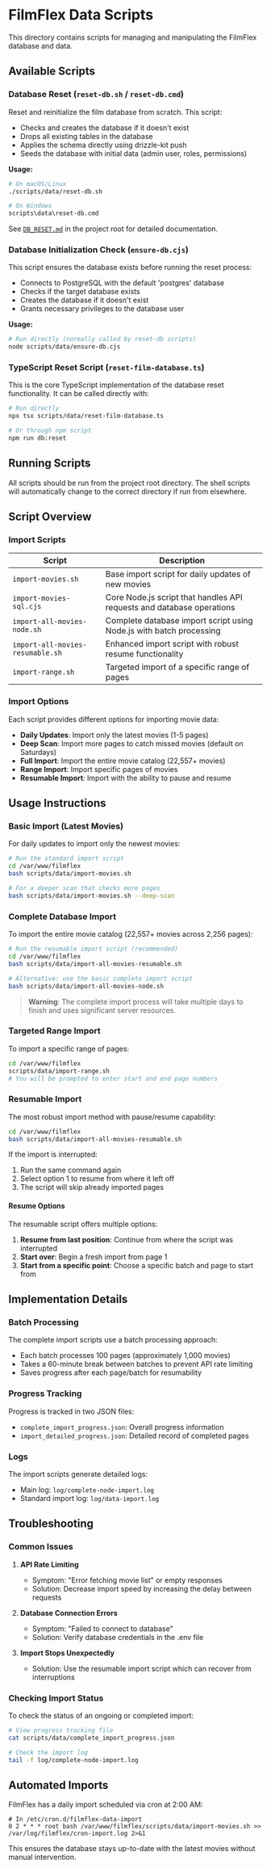 # FilmFlex Data Scripts

This directory contains scripts for managing and manipulating the FilmFlex database and data.

## Available Scripts

### Database Reset (`reset-db.sh` / `reset-db.cmd`)

Reset and reinitialize the film database from scratch. This script:
- Checks and creates the database if it doesn't exist
- Drops all existing tables in the database
- Applies the schema directly using drizzle-kit push
- Seeds the database with initial data (admin user, roles, permissions)

**Usage:**
```bash
# On macOS/Linux
./scripts/data/reset-db.sh

# On Windows
scripts\data\reset-db.cmd
```

See [`DB_RESET.md`](../../DB_RESET.md) in the project root for detailed documentation.

### Database Initialization Check (`ensure-db.cjs`)

This script ensures the database exists before running the reset process:
- Connects to PostgreSQL with the default 'postgres' database
- Checks if the target database exists
- Creates the database if it doesn't exist
- Grants necessary privileges to the database user

**Usage:**
```bash
# Run directly (normally called by reset-db scripts)
node scripts/data/ensure-db.cjs
```

### TypeScript Reset Script (`reset-film-database.ts`)

This is the core TypeScript implementation of the database reset functionality. It can be called directly with:

```bash
# Run directly
npx tsx scripts/data/reset-film-database.ts

# Or through npm script
npm run db:reset
```

## Running Scripts

All scripts should be run from the project root directory. The shell scripts will automatically change to the correct directory if run from elsewhere.

## Script Overview

### Import Scripts

| Script | Description |
|--------|-------------|
| `import-movies.sh` | Base import script for daily updates of new movies |
| `import-movies-sql.cjs` | Core Node.js script that handles API requests and database operations |
| `import-all-movies-node.sh` | Complete database import script using Node.js with batch processing |
| `import-all-movies-resumable.sh` | Enhanced import script with robust resume functionality |
| `import-range.sh` | Targeted import of a specific range of pages |

### Import Options

Each script provides different options for importing movie data:

- **Daily Updates**: Import only the latest movies (1-5 pages)
- **Deep Scan**: Import more pages to catch missed movies (default on Saturdays)
- **Full Import**: Import the entire movie catalog (22,557+ movies)
- **Range Import**: Import specific pages of movies
- **Resumable Import**: Import with the ability to pause and resume

## Usage Instructions

### Basic Import (Latest Movies)

For daily updates to import only the newest movies:

```bash
# Run the standard import script
cd /var/www/filmflex
bash scripts/data/import-movies.sh

# For a deeper scan that checks more pages
bash scripts/data/import-movies.sh --deep-scan
```

### Complete Database Import

To import the entire movie catalog (22,557+ movies across 2,256 pages):

```bash
# Run the resumable import script (recommended)
cd /var/www/filmflex
bash scripts/data/import-all-movies-resumable.sh

# Alternative: use the basic complete import script
bash scripts/data/import-all-movies-node.sh
```

> **Warning**: The complete import process will take multiple days to finish and uses significant server resources.

### Targeted Range Import

To import a specific range of pages:

```bash
cd /var/www/filmflex
scripts/data/import-range.sh
# You will be prompted to enter start and end page numbers
```

### Resumable Import

The most robust import method with pause/resume capability:

```bash
cd /var/www/filmflex
bash scripts/data/import-all-movies-resumable.sh
```

If the import is interrupted:
1. Run the same command again
2. Select option 1 to resume from where it left off
3. The script will skip already imported pages

#### Resume Options

The resumable script offers multiple options:
1. **Resume from last position**: Continue from where the script was interrupted
2. **Start over**: Begin a fresh import from page 1
3. **Start from a specific point**: Choose a specific batch and page to start from

## Implementation Details

### Batch Processing

The complete import scripts use a batch processing approach:
- Each batch processes 100 pages (approximately 1,000 movies)
- Takes a 60-minute break between batches to prevent API rate limiting
- Saves progress after each page/batch for resumability

### Progress Tracking

Progress is tracked in two JSON files:
- `complete_import_progress.json`: Overall progress information
- `import_detailed_progress.json`: Detailed record of completed pages

### Logs

The import scripts generate detailed logs:
- Main log: `log/complete-node-import.log`
- Standard import log: `log/data-import.log`

## Troubleshooting

### Common Issues

1. **API Rate Limiting**
   - Symptom: "Error fetching movie list" or empty responses
   - Solution: Decrease import speed by increasing the delay between requests

2. **Database Connection Errors**
   - Symptom: "Failed to connect to database"
   - Solution: Verify database credentials in the .env file

3. **Import Stops Unexpectedly**
   - Solution: Use the resumable import script which can recover from interruptions

### Checking Import Status

To check the status of an ongoing or completed import:

```bash
# View progress tracking file
cat scripts/data/complete_import_progress.json

# Check the import log
tail -f log/complete-node-import.log
```

## Automated Imports

FilmFlex has a daily import scheduled via cron at 2:00 AM:

```
# In /etc/cron.d/filmflex-data-import
0 2 * * * root bash /var/www/filmflex/scripts/data/import-movies.sh >> /var/log/filmflex/cron-import.log 2>&1
```

This ensures the database stays up-to-date with the latest movies without manual intervention.